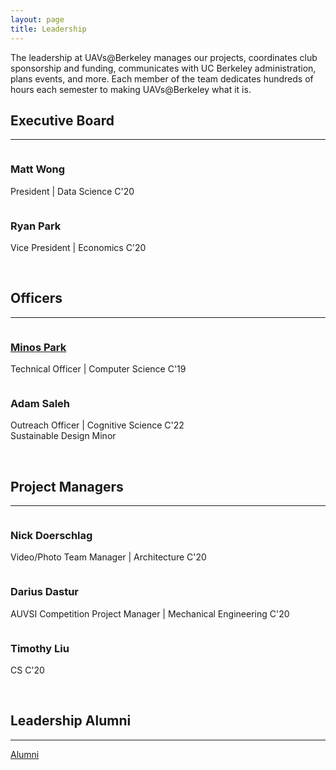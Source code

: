 ```yaml
---
layout: page
title: Leadership
---
```


The leadership at UAVs@Berkeley manages our projects, coordinates club sponsorship and funding, communicates with UC Berkeley administration, plans events, and more. Each member of the team dedicates hundreds of hours each semester to making UAVs@Berkeley what it is. 

## Executive Board
<hr>

<section class="people">
	<article>
		<span class="image">
			<img src="images/headshots/matt.jpg" alt="" />
		</span>
		<h3>Matt Wong</h3>
		<p>President | Data Science C'20</p>
	</article>
	<article>
		<span class="image">
			<img src="images/headshots/ryan.jpg" alt="" />
		</span>
		<h3>Ryan Park</h3>
		<p>Vice President | Economics C'20</p>
	</article>
</section>

<br>

## Officers
<hr>

<section class="people">
	<article>
		<span class="image">
			<img src="images/headshots/minos.png" alt="" />
		</span>
		<h3><a href="https://minospark.com/" style="inherit">Minos Park</a></h3>
		<p>Technical Officer | Computer Science C'19</p>
	</article>
	<article>
		<span class="image">
			<img src="images/headshots/adam.jpg" alt="" />
		</span>
		<h3>Adam Saleh</h3>
		<p>Outreach Officer | Cognitive Science C'22<br/>Sustainable Design Minor</p>
	</article>
</section>

<br>

## Project Managers
<hr>
<section class="people">
	<article>
		<span class="image">
			<img src="images/headshots/nick.jpg" alt="" />
		</span>
		<h3>Nick Doerschlag</h3>
		<p>Video/Photo Team Manager | Architecture C'20</p>
	</article>
	<article>
		<span class="image">
			<img src="images/headshots/darius.jpg" alt="" />
		</span>
		<h3>Darius Dastur</h3>
		<p>AUVSI Competition Project Manager | Mechanical Engineering C'20</p>
	</article>
	<article>
		<span class="image">
			<img src="images/headshots/tim.png" alt="" />
		</span>
		<h3>Timothy Liu</h3>
		<p>CS C'20</p>
	</article>	
</section>

<br>

## Leadership Alumni
<hr>
<a href="{{ 'alumni.html' | relative_url }}" class="button">Alumni</a>


